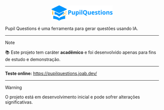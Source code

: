 <p align="center">
  <img src="backend/static/logo-nav.png" alt="Logo" width="200"/>
</p>

Pupil Questions é uma ferramenta para gerar questões usando IA.

---

> [!NOTE]
> 📚 Este projeto tem caráter **acadêmico** e foi desenvolvido apenas para fins de estudo e demonstração.

---

**Teste online:** <https://pupilquestions.joab.dev/>

---

> [!WARNING]
> O projeto está em desenvolvimento inicial e pode sofrer alterações significativas.
